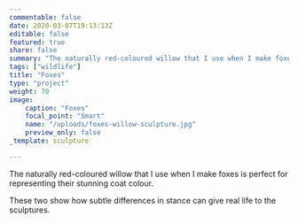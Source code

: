 ```yaml
---
commentable: false
date: 2020-03-07T19:13:13Z
editable: false
featured: true
share: false
summary: "The naturally red-coloured willow that I use when I make foxes is perfect for representing their stunning coat colour."
tags: ["wildlife"]
title: "Foxes"
type: "project"
weight: 70
image: 
    caption: "Foxes"
    focal_point: "Smart"
    name: "/uploads/foxes-willow-sculpture.jpg"
    preview_only: false
_template: sculpture

---
```

The naturally red-coloured willow that I use when I make foxes is perfect for representing their stunning coat colour.

These two show how subtle differences in stance can give real life to the sculptures.